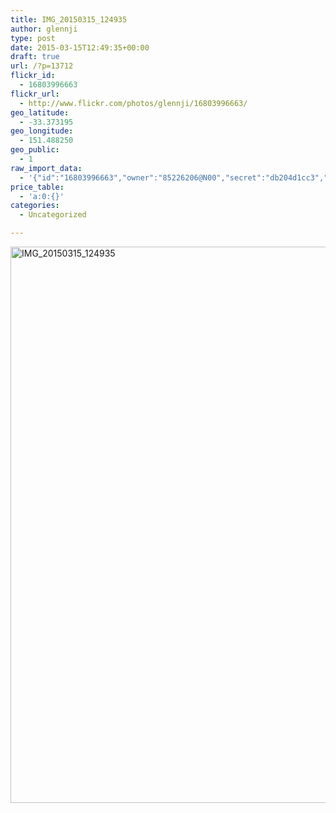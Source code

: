 ```yaml
---
title: IMG_20150315_124935
author: glennji
type: post
date: 2015-03-15T12:49:35+00:00
draft: true
url: /?p=13712
flickr_id:
  - 16803996663
flickr_url:
  - http://www.flickr.com/photos/glennji/16803996663/
geo_latitude:
  - -33.373195
geo_longitude:
  - 151.488250
geo_public:
  - 1
raw_import_data:
  - '{"id":"16803996663","owner":"85226206@N00","secret":"db204d1cc3","server":"5321","farm":6,"title":"IMG_20150315_124935","ispublic":0,"isfriend":0,"isfamily":0,"description":{"_content":""},"dateupload":"1431089959","lastupdate":"1431089969","datetaken":"2015-03-15 12:49:35","datetakengranularity":"0","datetakenunknown":"0","ownername":"glennji","tags":"","machine_tags":"","originalsecret":"a58802a420","originalformat":"jpg","latitude":"-33.373195","longitude":"151.488250","accuracy":"16","context":0,"place_id":"kqf7_PVTWryAwgzc2w","woeid":"28645358","geo_is_family":0,"geo_is_friend":0,"geo_is_contact":0,"geo_is_public":0,"media":"photo","media_status":"ready","url_o":"https://farm6.staticflickr.com/5321/16803996663_a58802a420_o.jpg","height_o":"4208","width_o":"3120"}'
price_table:
  - 'a:0:{}'
categories:
  - Uncategorized

---
```

<p class="flickr-image">
  <a href="http://www.flickr.com/photos/glennji/16803996663/" class="flickr-link"><img src="/wp-content/uploads/2015/03/16803996663_a58802a420_o-759x1024.jpg" width="660" height="890" alt="IMG_20150315_124935" class="keyring-img" /></a>
</p>
